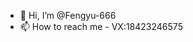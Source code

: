 - 👋 Hi, I’m @Fengyu-666
- 📫 How to reach me - VX:18423246575

<!---
Fengyu-666/Fengyu-666 is a ✨ special ✨ repository because its `README.md` (this file) appears on your GitHub profile.
You can click the Preview link to take a look at your changes.
--->
